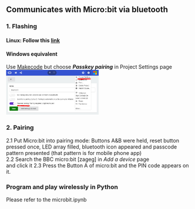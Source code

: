 ## Communicates with Micro:bit via bluetooth
### 1. Flashing
#### Linux: Follow this [link](https://ukbaz.github.io/howto/ubit_workshop.html) <br>
#### Windows equivalent
Use [Makecode](https://makecode.microbit.org/#editor) but choose <b><i>Passkey pairing</i></b> in Project Settings page
<img src="https://github.com/xg590/IoT/blob/master/Micro:Bit/Bluetooth/bluetooth_project_settings.jpg" width="50%"> 
### 2. Pairing
2.1 Put Micro:bit into pairing mode: Buttons A&B were held, reset button pressed once, LED array filled, bluetooth icon appeared and passcode pattern presented (that pattern is for mobile phone app)<br> 
2.2 Search the BBC micro:bit [zageg] in <i>Add a device</i> page<br> and click it
2.3 Press the Button A of micro:bit and the PIN code appears on it.
### Program and play wirelessly in Python
Please refer to the microbit.ipynb 
